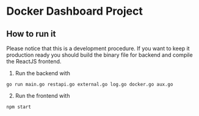 # Docker Dashboard Project

## How to run it

Please notice that this is a development procedure. If you want to keep it production ready you should build the binary file for backend and compile the ReactJS frontend.

1. Run the backend with

```
go run main.go restapi.go external.go log.go docker.go aux.go
```

2. Run the frontend with

```
npm start
```